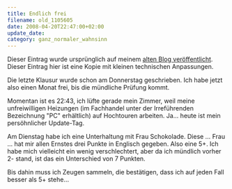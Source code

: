 ```yaml
---
title: Endlich frei
filename: old_1105605
date: 2008-04-20T22:47:00+02:00
update_date:
category: ganz_normaler_wahnsinn
---
```

Dieser Eintrag wurde ursprünglich auf meinem [alten Blog veröffentlicht](https://stu.blogger.de/stories/1105605/). Dieser Eintrag hier ist eine Kopie mit kleinen technischen Anpassungen.

Die letzte Klausur wurde schon am Donnerstag geschrieben. Ich habe jetzt also einen Monat frei, bis die mündliche Prüfung kommt.

Momentan ist es 22:43, ich lüfte gerade mein Zimmer, weil meine unfreiwilligen Heizungen (im Fachhandel unter der Irreführenden Bezeichnung "PC" erhältlich) auf Hochtouren arbeiten. Ja… heute ist mein persöhnlicher Update-Tag.

Am Dienstag habe ich eine Unterhaltung mit Frau Schokolade. Diese … Frau … hat mir allen Ernstes drei Punkte in Englisch gegeben. Also eine 5+. Ich habe mich vielleicht ein wenig verschlechtert, aber da ich mündlich vorher 2- stand, ist das ein Unterschied von 7 Punkten.

Bis dahin muss ich Zeugen sammeln, die bestätigen, dass ich auf jeden Fall besser als 5+ stehe…
